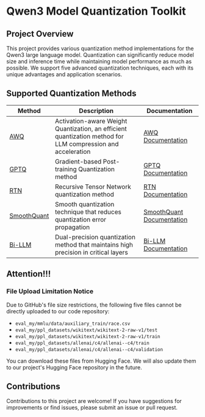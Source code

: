 
# Qwen3 Model Quantization Toolkit

## Project Overview

This project provides various quantization method implementations for the Qwen3 large language model. Quantization can significantly reduce model size and inference time while maintaining model performance as much as possible. We support five advanced quantization techniques, each with its unique advantages and application scenarios.

## Supported Quantization Methods

| Method | Description | Documentation |
|--------|-------------|---------------|
| [AWQ](llm-awq) | Activation-aware Weight Quantization, an efficient quantization method for LLM compression and acceleration | [AWQ Documentation](llm-awq/readme.md) |
| [GPTQ](GPTQ-for-Qwen) | Gradient-based Post-training Quantization method  | [GPTQ Documentation](GPTQ-for-Qwen/README.md) |
| [RTN](RTN)| Recursive Tensor Network quantization method | [RTN Documentation](RTN/README.md) |
| [SmoothQuant](SmoothQuant-for-Qwen3) | Smooth quantization technique that reduces quantization error propagation | [SmoothQuant Documentation](SmoothQuant-for-Qwen3/README.md) |
| [Bi-LLM](Bi-LLM) | Dual-precision quantization method that maintains high precision in critical layers | [Bi-LLM Documentation](./bi-llm.md) |

## Attention!!!
### File Upload Limitation Notice

Due to GitHub's file size restrictions, the following five files cannot be directly uploaded to our code repository:

- `eval_my/mmlu/data/auxiliary_train/race.csv`
- `eval_my/ppl_datasets/wikitext/wikitext-2-raw-v1/test`
- `eval_my/ppl_datasets/wikitext/wikitext-2-raw-v1/train`
- `eval_my/ppl_datasets/allenai/c4/allenai--c4/train`
- `eval_my/ppl_datasets/allenai/c4/allenai--c4/validation`

You can download these files from Hugging Face. We will also update them to our project's Hugging Face repository in the future.
## Contributions

Contributions to this project are welcome! If you have suggestions for improvements or find issues, please submit an issue or pull request.



